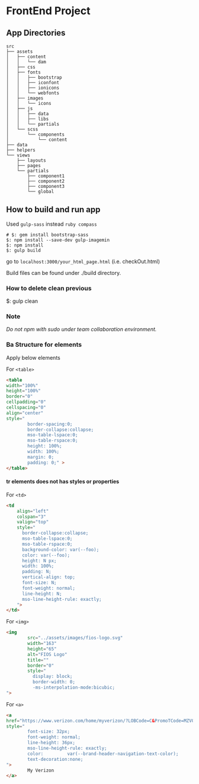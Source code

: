 # FrontEnd Project

## App Directories

```
src
├── assets
│   ├── content
│   │   └── dam
│   ├── css
│   ├── fonts
│   │   ├── bootstrap
│   │   ├── iconfont
│   │   ├── ionicons
│   │   └── webfonts
│   ├── images
│   │   └── icons
│   ├── js
│   │   ├── data
│   │   ├── libs
│   │   └── partials
│   └── scss
│       └── components
│           └── content
├── data
├── helpers
└── views
    ├── layouts
    ├── pages
    └── partials
        ├── component1
        ├── component2
        ├── component3
        └── global
```

## How to build and run app

Used `gulp-sass` instead `ruby compass`

```shell
# $: gem install bootstrap-sass
$: npm install --save-dev gulp-imagemin
$: npm install
$: gulp build
```

go to `localhost:3000/your_html_page.html` (i.e. checkOut.html)

Build files can be found under ./build directory.

### How to delete clean previous

$: gulp clean

### Note

*Do not npm with sudo under team collaboration environment.*

### Ba Structure for elements

Apply below elements

For `<table>`

```html
<table
width="100%"
height="100%"
border="0"
cellpadding="0"
cellspacing="0"
align="center"
style="
        border-spacing:0;
        border-collapse:collapse;
        mso-table-lspace:0;
        mso-table-rspace:0;
        height: 100%; 
        width: 100%; 
        margin: 0; 
        padding: 0;" >
</table>
```

#### tr elements does not has styles or properties

For `<td>`

```html
<td
    align="left"
    colspan="3"
    valign="top"
    style="
      border-collapse:collapse;
      mso-table-lspace:0;
      mso-table-rspace:0;
      background-color: var(--foo);
      color: var(--foo);
      height: N px;
      width: 100%;
      padding: N;
      vertical-align: top;
      font-size: N;
      font-weight: normal;
      line-height: N;
      mso-line-height-rule: exactly;
    ">
</td>
```

For `<img>`

```html
<img
        src="../assets/images/fios-logo.svg"
        width="163"
        height="65"
        alt="FIOS Logo"
        title=""
        border="0"  
        style="
          display: block;
          border-width: 0;
          -ms-interpolation-mode:bicubic;
">
```

For `<a>`

```html
<a
href="https://www.verizon.com/home/myverizon/?LOBCode=C&PromoTCode=MZV07&PromoSrcCode=V&POEId=VU1SP" 
style="
        font-size: 32px;
        font-weight: normal;
        line-height: 36px;
        mso-line-height-rule: exactly;
        color:         var(--brand-header-navigation-text-color);
        text-decoration:none;
">
        My Verizon
</a>
```